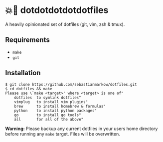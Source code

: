 # 💥🔫 dotdotdotdotdotfiles

A heavily opinionated set of dotfiles (git, vim, zsh & tmux).

## Requirements

* `make`
* `git`

## Installation

    $ git clone https://github.com/sebastianmarkow/dotfiles.git
    $ cd dotfiles && make
    Please use \`make <target>' where <target> is one of"
        dotfiles  to symlink dotfiles"
        vimplug   to install vim plugins"
        brew      to install homebrew & formulas"
        python    to install python packages"
        go        to install go tools"
        all       for all of the above"

**Warning:** Please backup any current dotfiles in your users home directory before running any `make` target. Files will be overwritten.
